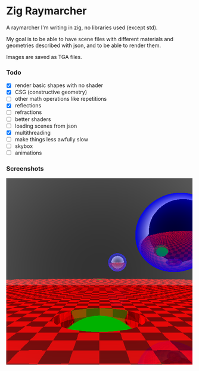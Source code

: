 # Zig Raymarcher

A raymarcher I'm writing in zig, no libraries used (except std).

My goal is to be able to have scene files with different materials and geometries described with json, and to be able to render them.

Images are saved as TGA files.

### Todo

- [x] render basic shapes with no shader
- [x] CSG (constructive geometry)
- [ ] other math operations like repetitions
- [x] reflections
- [ ] refractions
- [ ] better shaders
- [ ] loading scenes from json
- [x] multithreading
- [ ] make things less awfully slow
- [ ] skybox
- [ ] animations

### Screenshots

![balls](https://github.com/Guigui220D/zig-raymarcher/blob/master/screenshots/balls.png)
